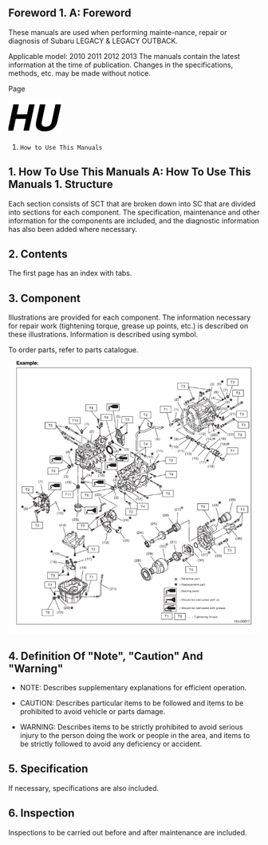 
## Foreword 1. A:  Foreword

These manuals are used when performing mainte-nance, repair or diagnosis of Subaru LEGACY & LEGACY OUTBACK.

Applicable model:
2010 2011 2012 2013 The manuals contain the latest information at the time of publication. Changes in the specifications, methods, etc. may be made without notice.

Page

![1_image_0.png](1_image_0.png)

1.     How to Use This Manuals  

## 1.  How To Use This Manuals A:  How To Use This Manuals 1. Structure

Each section consists of SCT that are broken down into SC that are divided into sections for each component. The specification, maintenance and other information for the components are included, and the diagnostic information has also been added where necessary.

## 2.  Contents

The first page has an index with tabs.

## 3.  Component

Illustrations are provided for each component. The information necessary for repair work (tightening torque, grease up points, etc.) is described on these illustrations. Information is described using symbol.

To order parts, refer to parts catalogue.

![3_image_0.png](3_image_0.png)

## 4.  Definition Of "Note", "Caution" And "Warning"

- NOTE:
Describes supplementary explanations for efficient operation.

- CAUTION:
Describes particular items to be followed and items to be prohibited to avoid vehicle or parts damage.

- WARNING:
Describes items to be strictly prohibited to avoid serious injury to the person doing the work or people in the area, and items to be strictly followed to avoid any deficiency or accident.

## 5.  Specification

If necessary, specifications are also included.

## 6. Inspection

Inspections to be carried out before and after maintenance are included.